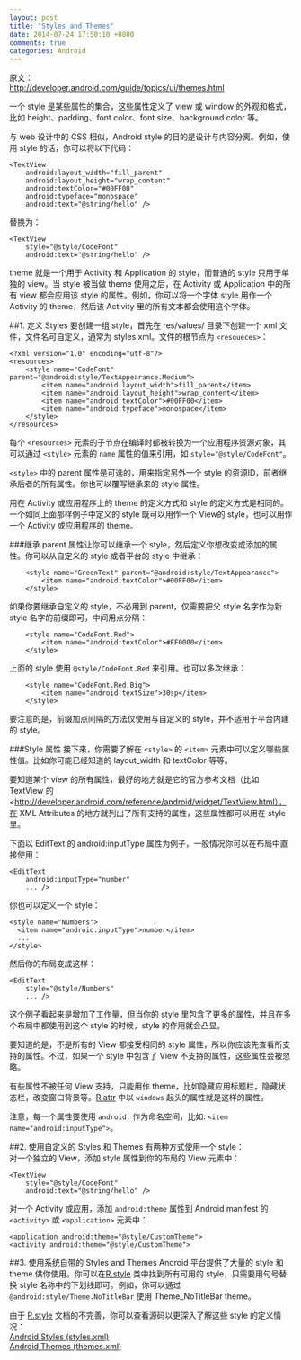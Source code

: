 ```yaml
---
layout: post
title: "Styles and Themes"
date: 2014-07-24 17:50:10 +0800
comments: true
categories: Android
---
```

原文：  
<http://developer.android.com/guide/topics/ui/themes.html>

一个 style 是某些属性的集合，这些属性定义了 view 或 window 的外观和格式，比如 height、padding、font color、font size、background color 等。
<!--more-->

与 web 设计中的 CSS 相似，Android style 的目的是设计与内容分离。例如，使用 style 的话，你可以将以下代码：
```
<TextView
    android:layout_width="fill_parent"
    android:layout_height="wrap_content"
    android:textColor="#00FF00"
    android:typeface="monospace"
    android:text="@string/hello" />
```
替换为：
```
<TextView
    style="@style/CodeFont"
    android:text="@string/hello" />    
```
theme 就是一个用于 Activity 和 Application 的 style，而普通的 style 只用于单独的 view。当 style 被当做 theme 使用之后，在 Activity 或 Application 中的所有 view 都会应用该 style 的属性。例如，你可以将一个字体 style 用作一个 Activity 的 theme，然后该 Activity 里的所有文本都会使用这个字体。

##1. 定义 Styles
要创建一组 style，首先在 res/values/ 目录下创建一个 xml 文件，文件名可自定义，通常为 styles.xml。文件的根节点为 `<resoueces>`：
```
<?xml version="1.0" encoding="utf-8"?>
<resources>
    <style name="CodeFont" parent="@android:style/TextAppearance.Medium">
        <item name="android:layout_width">fill_parent</item>
        <item name="android:layout_height">wrap_content</item>
        <item name="android:textColor">#00FF00</item>
        <item name="android:typeface">monospace</item>
    </style>
</resources>
```
每个 `<resources>` 元素的子节点在编译时都被转换为一个应用程序资源对象，其可以通过 `<style>` 元素的 `name` 属性的值来引用，如 `style="@style/CodeFont"`。

`<style>` 中的 parent 属性是可选的，用来指定另外一个 style 的资源ID，前者继承后者的所有属性。你也可以覆写继承来的 style 属性。

用在 Activity 或应用程序上的 theme 的定义方式和 style 的定义方式是相同的。一个如同上面那样例子中定义的 style 既可以用作一个 View的 style，也可以用作一个 Activity 或应用程序的 theme。

###继承
parent 属性让你可以继承一个 style，然后定义你想改变或添加的属性。你可以从自定义的 style 或者平台的 style 中继承：
```
    <style name="GreenText" parent="@android:style/TextAppearance">
        <item name="android:textColor">#00FF00</item>
    </style>
```
如果你要继承自定义的 style，不必用到 parent，仅需要把父 style 名字作为新 style 名字的前缀即可，中间用点分隔：
```
    <style name="CodeFont.Red">
        <item name="android:textColor">#FF0000</item>
    </style>
```
上面的 style 使用 `@style/CodeFont.Red` 来引用。也可以多次继承：
```
    <style name="CodeFont.Red.Big">
        <item name="android:textSize">30sp</item>
    </style>
```

要注意的是，前缀加点间隔的方法仅使用与自定义的 style，并不适用于平台内建的 style。

###Style 属性
接下来，你需要了解在 `<style>` 的 `<item>` 元素中可以定义哪些属性值。比如你可能已经知道的 layout_width 和 textColor 等等。

要知道某个 view 的所有属性，最好的地方就是它的官方参考文档（比如 TextView 的 <http://developer.android.com/reference/android/widget/TextView.html），在 XML Attributes 的地方就列出了所有支持的属性，这些属性都可以用在 style 里。

下面以 EditText 的 android:inputType 属性为例子，一般情况你可以在布局中直接使用：
```
<EditText
    android:inputType="number"
    ... />
```
你也可以定义一个 style：
```
<style name="Numbers">
  <item name="android:inputType">number</item>
  ...
</style>
```
然后你的布局变成这样：
```
<EditText
    style="@style/Numbers"
    ... />
```
这个例子看起来是增加了工作量，但当你的 style 里包含了更多的属性，并且在多个布局中都使用到这个 style 的时候，style 的作用就会凸显。

要知道的是，不是所有的 View 都接受相同的 style 属性，所以你应该先查看所支持的属性。不过，如果一个 style 中包含了 View 不支持的属性，这些属性会被忽略。

有些属性不被任何 View 支持，只能用作 theme，比如隐藏应用标题栏，隐藏状态栏，改变窗口背景等。[R.attr](http://developer.android.com/reference/android/R.attr.html) 中以 `windows` 起头的属性就是这样的属性。

注意，每一个属性要使用 `android:` 作为命名空间，比如: `<item name="android:inputType">`。

##2. 使用自定义的 Styles 和 Themes
有两种方式使用一个 style：  
对一个独立的 View，添加 style 属性到你的布局的 View 元素中：
```
<TextView
    style="@style/CodeFont"
    android:text="@string/hello" />
```
对一个 Activity 或应用，添加 `android:theme` 属性到 Android manifest 的 `<activity>` 或 `<application>` 元素中：
```
<application android:theme="@style/CustomTheme">
<activity android:theme="@style/CustomTheme">
```

##3. 使用系统自带的 Styles and Themes
Android 平台提供了大量的 style 和 theme 供你使用。你可以在[R.style](http://developer.android.com/reference/android/R.style.html) 类中找到所有可用的 style，只需要用句号替换 style 名称中的下划线即可。例如，你可以通过 `@android:style/Theme.NoTitleBar` 使用 Theme_NoTitleBar theme。

由于 [R.style](http://developer.android.com/reference/android/R.style.html) 文档的不完善，你可以查看源码以更深入了解这些 style 的定义情况：  
[Android Styles (styles.xml)](https://android.googlesource.com/platform/frameworks/base/+/refs/heads/master/core/res/res/values/styles.xml)  
[Android Themes (themes.xml)](https://android.googlesource.com/platform/frameworks/base/+/refs/heads/master/core/res/res/values/themes.xml)  